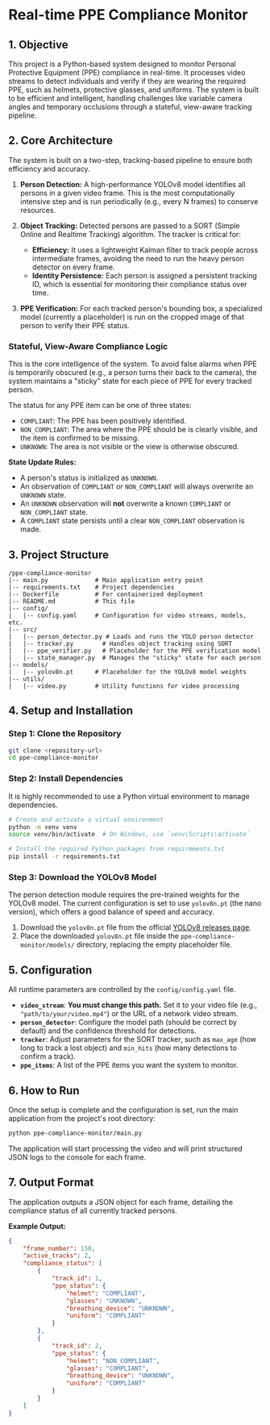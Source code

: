 # Real-time PPE Compliance Monitor

## 1. Objective

This project is a Python-based system designed to monitor Personal Protective Equipment (PPE) compliance in real-time. It processes video streams to detect individuals and verify if they are wearing the required PPE, such as helmets, protective glasses, and uniforms. The system is built to be efficient and intelligent, handling challenges like variable camera angles and temporary occlusions through a stateful, view-aware tracking pipeline.

## 2. Core Architecture

The system is built on a two-step, tracking-based pipeline to ensure both efficiency and accuracy.

1.  **Person Detection:** A high-performance YOLOv8 model identifies all persons in a given video frame. This is the most computationally intensive step and is run periodically (e.g., every N frames) to conserve resources.

2.  **Object Tracking:** Detected persons are passed to a SORT (Simple Online and Realtime Tracking) algorithm. The tracker is critical for:
    *   **Efficiency:** It uses a lightweight Kalman filter to track people across intermediate frames, avoiding the need to run the heavy person detector on every frame.
    *   **Identity Persistence:** Each person is assigned a persistent tracking ID, which is essential for monitoring their compliance status over time.

3.  **PPE Verification:** For each tracked person's bounding box, a specialized model (currently a placeholder) is run on the cropped image of that person to verify their PPE status.

### Stateful, View-Aware Compliance Logic

This is the core intelligence of the system. To avoid false alarms when PPE is temporarily obscured (e.g., a person turns their back to the camera), the system maintains a "sticky" state for each piece of PPE for every tracked person.

The status for any PPE item can be one of three states:

*   `COMPLIANT`: The PPE has been positively identified.
*   `NON_COMPLIANT`: The area where the PPE should be is clearly visible, and the item is confirmed to be missing.
*   `UNKNOWN`: The area is not visible or the view is otherwise obscured.

**State Update Rules:**
*   A person's status is initialized as `UNKNOWN`.
*   An observation of `COMPLIANT` or `NON_COMPLIANT` will always overwrite an `UNKNOWN` state.
*   An `UNKNOWN` observation will **not** overwrite a known `COMPLIANT` or `NON_COMPLIANT` state.
*   A `COMPLIANT` state persists until a clear `NON_COMPLIANT` observation is made.

## 3. Project Structure

```
/ppe-compliance-monitor
|-- main.py             # Main application entry point
|-- requirements.txt    # Project dependencies
|-- Dockerfile          # For containerized deployment
|-- README.md           # This file
|-- config/
|   |-- config.yaml     # Configuration for video streams, models, etc.
|-- src/
|   |-- person_detector.py # Loads and runs the YOLO person detector
|   |-- tracker.py        # Handles object tracking using SORT
|   |-- ppe_verifier.py   # Placeholder for the PPE verification model
|   |-- state_manager.py  # Manages the "sticky" state for each person
|-- models/
|   |-- yolov8n.pt      # Placeholder for the YOLOv8 model weights
|-- utils/
|   |-- video.py        # Utility functions for video processing
```

## 4. Setup and Installation

### Step 1: Clone the Repository

```bash
git clone <repository-url>
cd ppe-compliance-monitor
```

### Step 2: Install Dependencies

It is highly recommended to use a Python virtual environment to manage dependencies.

```bash
# Create and activate a virtual environment
python -m venv venv
source venv/bin/activate  # On Windows, use `venv\Scripts\activate`

# Install the required Python packages from requirements.txt
pip install -r requirements.txt
```

### Step 3: Download the YOLOv8 Model

The person detection module requires the pre-trained weights for the YOLOv8 model. The current configuration is set to use `yolov8n.pt` (the nano version), which offers a good balance of speed and accuracy.

1.  Download the `yolov8n.pt` file from the official [YOLOv8 releases page](https://github.com/ultralytics/yolov8/releases).
2.  Place the downloaded `yolov8n.pt` file inside the `ppe-compliance-monitor/models/` directory, replacing the empty placeholder file.

## 5. Configuration

All runtime parameters are controlled by the `config/config.yaml` file.

*   **`video_stream`**: **You must change this path.** Set it to your video file (e.g., `"path/to/your/video.mp4"`) or the URL of a network video stream.
*   **`person_detector`**: Configure the model path (should be correct by default) and the confidence threshold for detections.
*   **`tracker`**: Adjust parameters for the SORT tracker, such as `max_age` (how long to track a lost object) and `min_hits` (how many detections to confirm a track).
*   **`ppe_items`**: A list of the PPE items you want the system to monitor.

## 6. How to Run

Once the setup is complete and the configuration is set, run the main application from the project's root directory:

```bash
python ppe-compliance-monitor/main.py
```

The application will start processing the video and will print structured JSON logs to the console for each frame.

## 7. Output Format

The application outputs a JSON object for each frame, detailing the compliance status of all currently tracked persons.

**Example Output:**
```json
{
    "frame_number": 150,
    "active_tracks": 2,
    "compliance_status": [
        {
            "track_id": 1,
            "ppe_status": {
                "helmet": "COMPLIANT",
                "glasses": "UNKNOWN",
                "breathing_device": "UNKNOWN",
                "uniform": "COMPLIANT"
            }
        },
        {
            "track_id": 2,
            "ppe_status": {
                "helmet": "NON_COMPLIANT",
                "glasses": "COMPLIANT",
                "breathing_device": "UNKNOWN",
                "uniform": "COMPLIANT"
            }
        }
    ]
}
```
